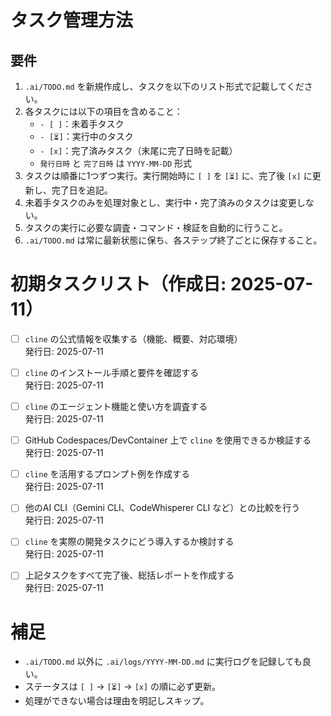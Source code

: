 # タスク管理方法

## 要件

1. `.ai/TODO.md` を新規作成し、タスクを以下のリスト形式で記載してください。
2. 各タスクには以下の項目を含めること：
   - `- [ ]`：未着手タスク
   - `- [⏳]`：実行中のタスク
   - `- [x]`：完了済みタスク（末尾に完了日時を記載）
   - `発行日時` と `完了日時` は `YYYY-MM-DD` 形式
3. タスクは順番に1つずつ実行。実行開始時に `[ ]` を `[⏳]` に、完了後 `[x]` に更新し、完了日を追記。
4. 未着手タスクのみを処理対象とし、実行中・完了済みのタスクは変更しない。
5. タスクの実行に必要な調査・コマンド・検証を自動的に行うこと。
6. `.ai/TODO.md` は常に最新状態に保ち、各ステップ終了ごとに保存すること。

# 初期タスクリスト（作成日: 2025-07-11）

- [ ] `cline` の公式情報を収集する（機能、概要、対応環境）  
  発行日: 2025-07-11

- [ ] `cline` のインストール手順と要件を確認する  
  発行日: 2025-07-11

- [ ] `cline` のエージェント機能と使い方を調査する  
  発行日: 2025-07-11

- [ ] GitHub Codespaces/DevContainer 上で `cline` を使用できるか検証する  
  発行日: 2025-07-11

- [ ] `cline` を活用するプロンプト例を作成する  
  発行日: 2025-07-11

- [ ] 他のAI CLI（Gemini CLI、CodeWhisperer CLI など）との比較を行う  
  発行日: 2025-07-11

- [ ] `cline` を実際の開発タスクにどう導入するか検討する  
  発行日: 2025-07-11

- [ ] 上記タスクをすべて完了後、総括レポートを作成する  
  発行日: 2025-07-11

# 補足

- `.ai/TODO.md` 以外に `.ai/logs/YYYY-MM-DD.md` に実行ログを記録しても良い。
- ステータスは `[ ]` → `[⏳]` → `[x]` の順に必ず更新。
- 処理ができない場合は理由を明記しスキップ。
